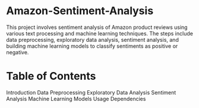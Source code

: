 # Amazon-Sentiment-Analysis
This project involves sentiment analysis of Amazon product reviews using various text processing and machine learning techniques. The steps include data preprocessing, exploratory data analysis, sentiment analysis, and building machine learning models to classify sentiments as positive or negative.

# Table of Contents
Introduction
Data Preprocessing
Exploratory Data Analysis
Sentiment Analysis
Machine Learning Models
Usage
Dependencies
